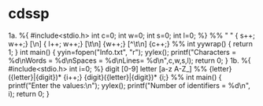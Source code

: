 # cdssp
1a.
%{
#include<stdio.h>
int c=0;
int w=0;
int s=0;
int l=0;
%}
%%
" " { s++; w++;}
[\n] { l++; w++;}
[\t\n] {w++;}
[^\t\n] {c++;}
%%
int yywrap()
{
return 1;
}
int main()
{
yyin=fopen("Info.txt", "r");
yylex();
printf("Characters = %d\nWords = %d\nSpaces = %d\nLines= %d\n",c,w,s,l);
return 0;
}
1b.
%{
#include<stdio.h>
int i=0;
%}
digit [0-9]
letter [a-z A-Z_]
%%
{letter}({letter}|{digit})* {i++;}
{digit}({letter}|{digit})* {i;}
%%
int main()
{
printf("Enter the values:\n");
yylex();
printf("Number of identifiers = %d\n", i);
return 0;
}
